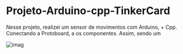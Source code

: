 # Projeto-Arduino-cpp-TinkerCard
 
  Nesse projeto, realizei um sensor de movimentos com Arduino, + Cpp. Conectando a Protoboard, a os componentes. Assim, sendo um 
  
![imag](https://github.com/user-attachments/assets/a318b6ee-bb10-40b8-add4-95fb8471fec1)
